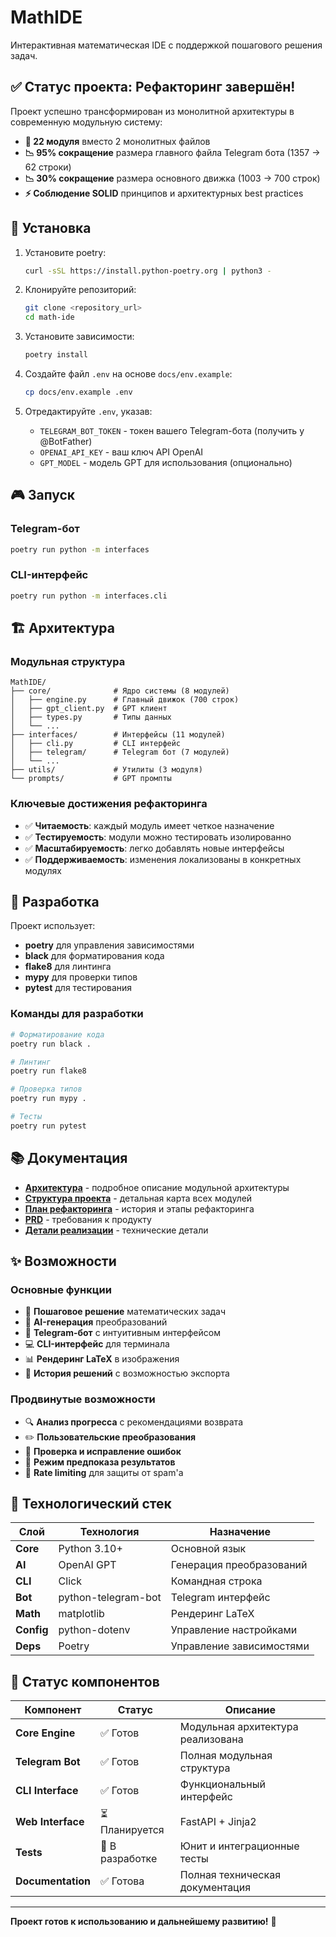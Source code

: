 # MathIDE

Интерактивная математическая IDE с поддержкой пошагового решения задач.

## ✅ Статус проекта: Рефакторинг завершён!

Проект успешно трансформирован из монолитной архитектуры в современную модульную систему:

- **🎯 22 модуля** вместо 2 монолитных файлов
- **📉 95% сокращение** размера главного файла Telegram бота (1357 → 62 строки)
- **📉 30% сокращение** размера основного движка (1003 → 700 строк)
- **⚡ Соблюдение SOLID** принципов и архитектурных best practices

## 🚀 Установка

1. Установите poetry:
   ```bash
   curl -sSL https://install.python-poetry.org | python3 -
   ```

2. Клонируйте репозиторий:
   ```bash
   git clone <repository_url>
   cd math-ide
   ```

3. Установите зависимости:
   ```bash
   poetry install
   ```

4. Создайте файл `.env` на основе `docs/env.example`:
   ```bash
   cp docs/env.example .env
   ```

5. Отредактируйте `.env`, указав:
   - `TELEGRAM_BOT_TOKEN` - токен вашего Telegram-бота (получить у @BotFather)
   - `OPENAI_API_KEY` - ваш ключ API OpenAI
   - `GPT_MODEL` - модель GPT для использования (опционально)

## 🎮 Запуск

### Telegram-бот
```bash
poetry run python -m interfaces
```

### CLI-интерфейс
```bash
poetry run python -m interfaces.cli
```

## 🏗️ Архитектура

### Модульная структура
```
MathIDE/
├── core/              # Ядро системы (8 модулей)
│   ├── engine.py      # Главный движок (700 строк)
│   ├── gpt_client.py  # GPT клиент
│   ├── types.py       # Типы данных
│   └── ...
├── interfaces/        # Интерфейсы (11 модулей)
│   ├── cli.py         # CLI интерфейс
│   ├── telegram/      # Telegram бот (7 модулей)
│   └── ...
├── utils/             # Утилиты (3 модуля)
└── prompts/           # GPT промпты
```

### Ключевые достижения рефакторинга
- ✅ **Читаемость**: каждый модуль имеет четкое назначение
- ✅ **Тестируемость**: модули можно тестировать изолированно
- ✅ **Масштабируемость**: легко добавлять новые интерфейсы
- ✅ **Поддерживаемость**: изменения локализованы в конкретных модулях

## 🔧 Разработка

Проект использует:
- **poetry** для управления зависимостями
- **black** для форматирования кода
- **flake8** для линтинга
- **mypy** для проверки типов
- **pytest** для тестирования

### Команды для разработки
```bash
# Форматирование кода
poetry run black .

# Линтинг
poetry run flake8

# Проверка типов
poetry run mypy .

# Тесты
poetry run pytest
```

## 📚 Документация

- **[Архитектура](docs/architecture.mdc)** - подробное описание модульной архитектуры
- **[Структура проекта](docs/project_structure.mdc)** - детальная карта всех модулей
- **[План рефакторинга](docs/refactoring_plan.mdc)** - история и этапы рефакторинга
- **[PRD](docs/PRD.mdc)** - требования к продукту
- **[Детали реализации](docs/implementation_details.mdc)** - технические детали

## ✨ Возможности

### Основные функции
- 🧮 **Пошаговое решение** математических задач
- 🤖 **AI-генерация** преобразований
- 📱 **Telegram-бот** с интуитивным интерфейсом
- 💻 **CLI-интерфейс** для терминала
- 📊 **Рендеринг LaTeX** в изображения
- 📝 **История решений** с возможностью экспорта

### Продвинутые возможности
- 🔍 **Анализ прогресса** с рекомендациями возврата
- ✏️ **Пользовательские преобразования**
- 🔧 **Проверка и исправление ошибок**
- 🎯 **Режим предпоказа результатов**
- 🚫 **Rate limiting** для защиты от spam'а

## 🎯 Технологический стек

| Слой | Технология | Назначение |
|------|------------|------------|
| **Core** | Python 3.10+ | Основной язык |
| **AI** | OpenAI GPT | Генерация преобразований |
| **CLI** | Click | Командная строка |
| **Bot** | python-telegram-bot | Telegram интерфейс |
| **Math** | matplotlib | Рендеринг LaTeX |
| **Config** | python-dotenv | Управление настройками |
| **Deps** | Poetry | Управление зависимостями |

## 🚦 Статус компонентов

| Компонент | Статус | Описание |
|-----------|--------|----------|
| **Core Engine** | ✅ Готов | Модульная архитектура реализована |
| **Telegram Bot** | ✅ Готов | Полная модульная структура |
| **CLI Interface** | ✅ Готов | Функциональный интерфейс |
| **Web Interface** | ⏳ Планируется | FastAPI + Jinja2 |
| **Tests** | 🔧 В разработке | Юнит и интеграционные тесты |
| **Documentation** | ✅ Готова | Полная техническая документация |

---

**Проект готов к использованию и дальнейшему развитию!** 🎉 